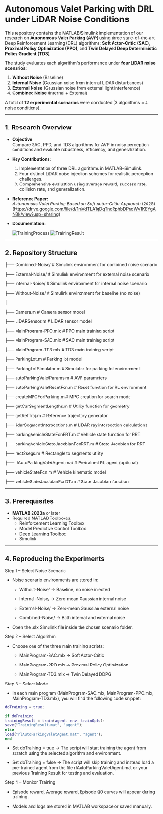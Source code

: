 # Autonomous Valet Parking with DRL under LiDAR Noise Conditions

This repository contains the MATLAB/Simulink implementation of our research on **Autonomous Valet Parking (AVP)** using three state-of-the-art Deep Reinforcement Learning (DRL) algorithms: **Soft Actor-Critic (SAC)**, **Proximal Policy Optimization (PPO)**, and **Twin Delayed Deep Deterministic Policy Gradient (TD3)**.

The study evaluates each algorithm's performance under **four LiDAR noise scenarios**:
1. **Without Noise** (Baseline)
2. **Internal Noise** (Gaussian noise from internal LiDAR disturbances)
3. **External Noise** (Gaussian noise from external light interference)
4. **Combined Noise** (Internal + External)

A total of **12 experimental scenarios** were conducted (3 algorithms × 4 noise conditions).  

---

## 1. Research Overview

- **Objective:**  
  Compare SAC, PPO, and TD3 algorithms for AVP in noisy perception conditions and evaluate robustness, efficiency, and generalization.
  
- **Key Contributions:**
  1. Implementation of three DRL algorithms in MATLAB–Simulink.
  2. Four distinct LiDAR noise injection schemes for realistic perception challenges.
  3. Comprehensive evaluation using average reward, success rate, collision rate, and generalization.

- **Reference Paper:**  
  *Autonomous Valet Parking Based on Soft Actor-Critic Approach* (2025)  
  (https://drive.google.com/file/d/1mVdTLA1qDqTndRphbDPnqWv1KBYgANBk/view?usp=sharing)

- **Documentation:**
  
  ![TrainingProcess](https://github.com/user-attachments/assets/c3e76aaf-b349-4406-b573-849bc6fbe08c)
  ![TrainingResult](https://github.com/user-attachments/assets/17fbd930-93de-4464-bdaf-94c86f055455)


---

## 2. Repository Structure
├── Combined-Noise/ # Simulink environment for combined noise scenario

├── External-Noise/ # Simulink environment for external noise scenario

├── Internal-Noise/ # Simulink environment for internal noise scenario

├── Without-Noise/ # Simulink environment for baseline (no noise)

│

├── Camera.m # Camera sensor model

├── LIDARSensor.m # LiDAR sensor model

├── MainProgram-PPO.mlx # PPO main training script

├── MainProgram-SAC.mlx # SAC main training script

├── MainProgram-TD3.mlx # TD3 main training script

├── ParkingLot.m # Parking lot model

├── ParkingLotSimulator.m # Simulator for parking lot environment

├── autoParkingValetParams.m # AVP parameters

├── autoParkingValetResetFcn.m # Reset function for RL environment

├── createMPCForParking.m # MPC creation for search mode

├── getCarSegmentLengths.m # Utility function for geometry

├── getRefTraj.m # Reference trajectory generator

├── lidarSegmentIntersections.m # LiDAR ray intersection calculations

├── parkingVehicleStateFcnRRT.m # Vehicle state function for RRT

├── parkingVehicleStateJacobianFcnRRT.m # State Jacobian for RRT

├── rect2segs.m # Rectangle to segments utility

├── rlAutoParkingValetAgent.mat # Pretrained RL agent (optional)

├── vehicleStateFcn.m # Vehicle kinematic model

├── vehicleStateJacobianFcnDT.m # State Jacobian function

---

## 3. Prerequisites

- **MATLAB 2023a** or later  
- Required MATLAB Toolboxes:
  - Reinforcement Learning Toolbox
  - Model Predictive Control Toolbox
  - Deep Learning Toolbox
  - Simulink
    
---

## 4. Reproducing the Experiments
Step 1 – Select Noise Scenario

- Noise scenario environments are stored in:

  - Without-Noise/ → Baseline, no noise injected
  
  - Internal-Noise/ → Zero-mean Gaussian internal noise
  
  - External-Noise/ → Zero-mean Gaussian external noise
  
  - Combined-Noise/ → Both internal and external noise
  
- Open the .slx Simulink file inside the chosen scenario folder.

Step 2 – Select Algorithm

- Choose one of the three main training scripts:

  - MainProgram-SAC.mlx → Soft Actor-Critic
  
  - MainProgram-PPO.mlx → Proximal Policy Optimization
  
  - MainProgram-TD3.mlx → Twin Delayed DDPG

Step 3 – Select Mode

- In each main program (MainProgram-SAC.mlx, MainProgram-PPO.mlx, MainProgram-TD3.mlx), you will find the following code snippet:
```matlab
doTraining = true;

if doTraining
trainingResult = train(agent, env, trainOpts);
save("TrainingResult.mat", "agent");
else
load("rlAutoParkingValetAgent.mat", "agent");
end
```

- Set doTraining = true → The script will start training the agent from scratch using the selected algorithm and environment.

- Set doTraining = false → The script will skip training and instead load a pre-trained agent from the file rlAutoParkingValetAgent.mat or your previous Training Result for testing and evaluation.

Step 4 – Monitor Training

- Episode reward, Average reward, Episode Q0 curves will appear during training.

- Models and logs are stored in MATLAB workspace or saved manually.

